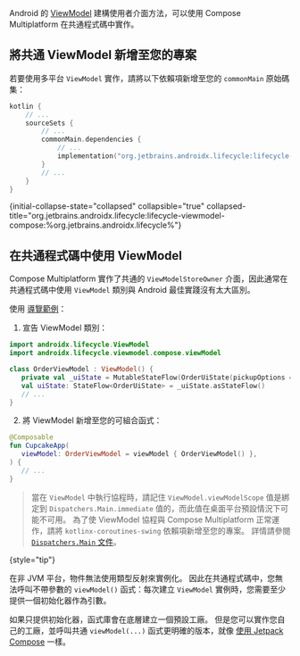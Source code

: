 [//]: # (title: 共通 ViewModel)

Android 的 [ViewModel](https://developer.android.com/topic/libraries/architecture/viewmodel) 建構使用者介面方法，可以使用 Compose Multiplatform 在共通程式碼中實作。

## 將共通 ViewModel 新增至您的專案

若要使用多平台 `ViewModel` 實作，請將以下依賴項新增至您的 `commonMain` 原始碼集：

```kotlin
kotlin {
    // ...
    sourceSets {
        // ...
        commonMain.dependencies {
            // ...
            implementation("org.jetbrains.androidx.lifecycle:lifecycle-viewmodel-compose:%org.jetbrains.androidx.lifecycle%")
        }
        // ...
    }
}
```
{initial-collapse-state="collapsed" collapsible="true" collapsed-title="org.jetbrains.androidx.lifecycle:lifecycle-viewmodel-compose:%org.jetbrains.androidx.lifecycle%"}

## 在共通程式碼中使用 ViewModel

Compose Multiplatform 實作了共通的 `ViewModelStoreOwner` 介面，因此通常在共通程式碼中使用 `ViewModel` 類別與 Android 最佳實踐沒有太大區別。

使用 [導覽範例](https://github.com/JetBrains/compose-multiplatform/tree/0e38f58b42d23ff6d0ad30b119d34fa1cd6ccedb/examples/nav_cupcake)：

1. 宣告 ViewModel 類別：

```kotlin
import androidx.lifecycle.ViewModel
import androidx.lifecycle.viewmodel.compose.viewModel

class OrderViewModel : ViewModel() {
   private val _uiState = MutableStateFlow(OrderUiState(pickupOptions = pickupOptions()))
   val uiState: StateFlow<OrderUiState> = _uiState.asStateFlow()
   // ...
}
```

2. 將 ViewModel 新增至您的可組合函式：

```kotlin
@Composable
fun CupcakeApp(
   viewModel: OrderViewModel = viewModel { OrderViewModel() },
) {
   // ...
}
```

> 當在 `ViewModel` 中執行協程時，請記住 `ViewModel.viewModelScope` 值是綁定到 `Dispatchers.Main.immediate` 值的，而此值在桌面平台預設情況下可能不可用。
> 為了使 ViewModel 協程與 Compose Multiplatform 正常運作，請將 `kotlinx-coroutines-swing` 依賴項新增至您的專案。
> 詳情請參閱 [`Dispatchers.Main` 文件](https://kotlinlang.org/api/kotlinx.coroutines/kotlinx-coroutines-core/kotlinx.coroutines/-dispatchers/-main.html)。
> 
{style="tip"}

在非 JVM 平台，物件無法使用類型反射來實例化。
因此在共通程式碼中，您無法呼叫不帶參數的 `viewModel()` 函式：每次建立 `ViewModel` 實例時，您需要至少提供一個初始化器作為引數。

如果只提供初始化器，函式庫會在底層建立一個預設工廠。
但是您可以實作您自己的工廠，並呼叫共通 `viewModel(...)` 函式更明確的版本，就像 [使用 Jetpack Compose](https://developer.android.com/topic/libraries/architecture/viewmodel#jetpack-compose) 一樣。